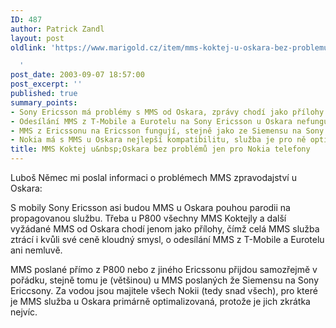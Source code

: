 ```yaml
---
ID: 487
author: Patrick Zandl
layout: post
oldlink: 'https://www.marigold.cz/item/mms-koktej-u-oskara-bez-problemu-jen-pro-nokia-telefony

  '
post_date: 2003-09-07 18:57:00
post_excerpt: ''
published: true
summary_points:
- Sony Ericsson má problémy s MMS od Oskara, zprávy chodí jako přílohy.
- Odesílání MMS z T-Mobile a Eurotelu na Sony Ericsson u Oskara nefunguje dobře.
- MMS z Ericssonu na Ericsson fungují, stejně jako ze Siemensu na Sony Ericsson.
- Nokia má s MMS u Oskara nejlepší kompatibilitu, služba je pro ně optimalizovaná.
title: MMS Koktej u&nbsp;Oskara bez problémů jen pro Nokia telefony
---
```


<p>
Luboš Němec&#160;mi poslal informaci o problémech MMS zpravodajství u Oskara: </p>

<p>
S mobily Sony Ericsson asi budou MMS u Oskara pouhou parodii na propagovanou službu. Třeba u P800 všechny MMS Koktejly a další vyžádané MMS od Oskara chodí jenom jako přílohy, čímž celá MMS služba ztrácí i kvůli své ceně kloudný smysl, o odesílání MMS z T-Mobile a Eurotelu ani nemluvě. </p>

<p>
MMS poslané přímo z P800 nebo z jiného Ericssonu přijdou samozřejmě v pořádku, stejně tomu je (většinou) u MMS poslaných že Siemensu na Sony Ericcsony. Za vodou jsou majitele všech Nokii (tedy snad všech), pro které je MMS služba u Oskara primárně optimalizovaná, protože je jich zkrátka nejvíc. </p>